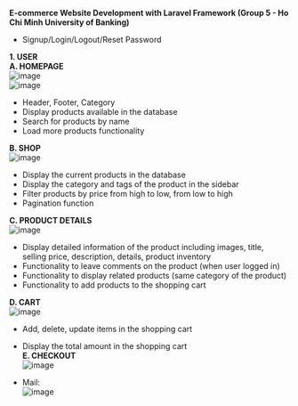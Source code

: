 **E-commerce Website Development with Laravel Framework (Group 5 - Ho Chi Minh University of Banking)**      

- Signup/Login/Logout/Reset Password  

**1. USER**  
**A. HOMEPAGE**  
![image](https://github.com/LanThanh03/phone-laravel/assets/126663078/bfdaaa66-af35-4081-adcc-c1f03fb9d2b6)    
![image](https://github.com/LanThanh03/phone-laravel/assets/126663078/b209ef21-b679-4239-9ee2-36419c6c1e3f)

- Header, Footer, Category
- Display products available in the database
- Search for products by name
- Load more products functionality      

**B. SHOP**  
![image](https://github.com/LanThanh03/phone-laravel/assets/126663078/80c7900d-e914-48f7-87d2-2a6822256005)  

- Display the current products in the database
- Display the category and tags of the product in the sidebar
- Filter products by price from high to low, from low to high
- Pagination function      

**C. PRODUCT DETAILS**  
![image](https://github.com/LanThanh03/phone-laravel/assets/126663078/7806b73a-8e17-4972-b073-472fc344fc2a)  

- Display detailed information of the product including images, title, selling price, description, details, product inventory
- Functionality to leave comments on the product (when user logged in)
- Functionality to display related products (same category of the product)
- Functionality to add products to the shopping cart   

**D. CART**  
![image](https://github.com/LanThanh03/phone-laravel/assets/126663078/f40973b7-9f70-4778-bbf4-6c74859b0278)
- Add, delete, update items in the shopping cart  
- Display the total amount in the shopping cart  
**E. CHECKOUT**  
![image](https://github.com/LanThanh03/phone-laravel/assets/126663078/c1e60d15-eda0-4b8a-b11b-04ef523d6b1b)

- Mail:  
![image](https://github.com/LanThanh03/phone-laravel/assets/126663078/631827da-e023-432c-8c92-18500c1fb0a1)

